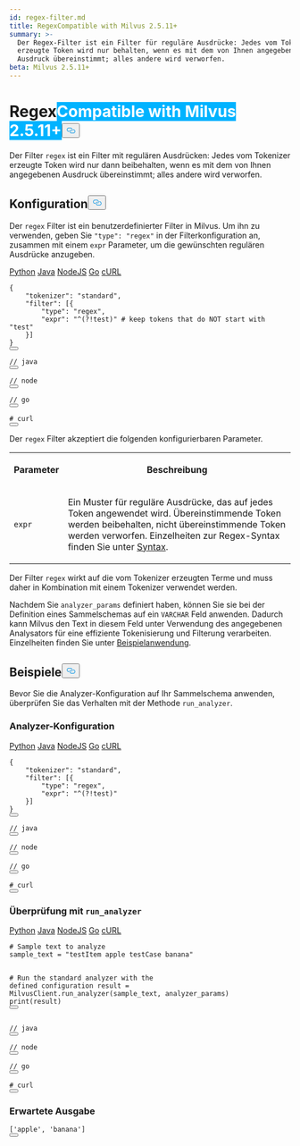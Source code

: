 ```yaml
---
id: regex-filter.md
title: RegexCompatible with Milvus 2.5.11+
summary: >-
  Der Regex-Filter ist ein Filter für reguläre Ausdrücke: Jedes vom Tokenizer
  erzeugte Token wird nur behalten, wenn es mit dem von Ihnen angegebenen
  Ausdruck übereinstimmt; alles andere wird verworfen.
beta: Milvus 2.5.11+
---
```

<h1 id="Regex" class="common-anchor-header">Regex<span class="beta-tag" style="background-color:rgb(0, 179, 255);color:white" translate="no">Compatible with Milvus 2.5.11+</span><button data-href="#Regex" class="anchor-icon" translate="no">
      <svg translate="no"
        aria-hidden="true"
        focusable="false"
        height="20"
        version="1.1"
        viewBox="0 0 16 16"
        width="16"
      >
        <path
          fill="#0092E4"
          fill-rule="evenodd"
          d="M4 9h1v1H4c-1.5 0-3-1.69-3-3.5S2.55 3 4 3h4c1.45 0 3 1.69 3 3.5 0 1.41-.91 2.72-2 3.25V8.59c.58-.45 1-1.27 1-2.09C10 5.22 8.98 4 8 4H4c-.98 0-2 1.22-2 2.5S3 9 4 9zm9-3h-1v1h1c1 0 2 1.22 2 2.5S13.98 12 13 12H9c-.98 0-2-1.22-2-2.5 0-.83.42-1.64 1-2.09V6.25c-1.09.53-2 1.84-2 3.25C6 11.31 7.55 13 9 13h4c1.45 0 3-1.69 3-3.5S14.5 6 13 6z"
        ></path>
      </svg>
    </button></h1><p>Der Filter <code translate="no">regex</code> ist ein Filter mit regulären Ausdrücken: Jedes vom Tokenizer erzeugte Token wird nur dann beibehalten, wenn es mit dem von Ihnen angegebenen Ausdruck übereinstimmt; alles andere wird verworfen.</p>
<h2 id="Configuration" class="common-anchor-header">Konfiguration<button data-href="#Configuration" class="anchor-icon" translate="no">
      <svg translate="no"
        aria-hidden="true"
        focusable="false"
        height="20"
        version="1.1"
        viewBox="0 0 16 16"
        width="16"
      >
        <path
          fill="#0092E4"
          fill-rule="evenodd"
          d="M4 9h1v1H4c-1.5 0-3-1.69-3-3.5S2.55 3 4 3h4c1.45 0 3 1.69 3 3.5 0 1.41-.91 2.72-2 3.25V8.59c.58-.45 1-1.27 1-2.09C10 5.22 8.98 4 8 4H4c-.98 0-2 1.22-2 2.5S3 9 4 9zm9-3h-1v1h1c1 0 2 1.22 2 2.5S13.98 12 13 12H9c-.98 0-2-1.22-2-2.5 0-.83.42-1.64 1-2.09V6.25c-1.09.53-2 1.84-2 3.25C6 11.31 7.55 13 9 13h4c1.45 0 3-1.69 3-3.5S14.5 6 13 6z"
        ></path>
      </svg>
    </button></h2><p>Der <code translate="no">regex</code> Filter ist ein benutzerdefinierter Filter in Milvus. Um ihn zu verwenden, geben Sie <code translate="no">&quot;type&quot;: &quot;regex&quot;</code> in der Filterkonfiguration an, zusammen mit einem <code translate="no">expr</code> Parameter, um die gewünschten regulären Ausdrücke anzugeben.</p>
<div class="multipleCode">
   <a href="#python">Python</a> <a href="#java">Java</a> <a href="#javascript">NodeJS</a> <a href="#go">Go</a> <a href="#bash">cURL</a></div>
<pre><code translate="no" class="language-python">{
    <span class="hljs-string">&quot;tokenizer&quot;</span>: <span class="hljs-string">&quot;standard&quot;</span>,
    <span class="hljs-string">&quot;filter&quot;</span>: [{
        <span class="hljs-string">&quot;type&quot;</span>: <span class="hljs-string">&quot;regex&quot;</span>,
        <span class="hljs-string">&quot;expr&quot;</span>: <span class="hljs-string">&quot;^(?!test)&quot;</span> <span class="hljs-comment"># keep tokens that do NOT start with &quot;test&quot;</span>
    }]
}
<button class="copy-code-btn"></button></code></pre>
<pre><code translate="no" class="language-java"><span class="hljs-comment">// java</span>
<button class="copy-code-btn"></button></code></pre>
<pre><code translate="no" class="language-javascript"><span class="hljs-comment">// node</span>
<button class="copy-code-btn"></button></code></pre>
<pre><code translate="no" class="language-go"><span class="hljs-comment">// go</span>
<button class="copy-code-btn"></button></code></pre>
<pre><code translate="no" class="language-bash"><span class="hljs-comment"># curl</span>
<button class="copy-code-btn"></button></code></pre>
<p>Der <code translate="no">regex</code> Filter akzeptiert die folgenden konfigurierbaren Parameter.</p>
<table>
   <tr>
     <th><p>Parameter</p></th>
     <th><p>Beschreibung</p></th>
   </tr>
   <tr>
     <td><p><code translate="no">expr</code></p></td>
     <td><p>Ein Muster für reguläre Ausdrücke, das auf jedes Token angewendet wird. Übereinstimmende Token werden beibehalten, nicht übereinstimmende Token werden verworfen. Einzelheiten zur Regex-Syntax finden Sie unter <a href="https://docs.rs/regex/latest/regex/#syntax">Syntax</a>.</p></td>
   </tr>
</table>
<p>Der Filter <code translate="no">regex</code> wirkt auf die vom Tokenizer erzeugten Terme und muss daher in Kombination mit einem Tokenizer verwendet werden.</p>
<p>Nachdem Sie <code translate="no">analyzer_params</code> definiert haben, können Sie sie bei der Definition eines Sammelschemas auf ein <code translate="no">VARCHAR</code> Feld anwenden. Dadurch kann Milvus den Text in diesem Feld unter Verwendung des angegebenen Analysators für eine effiziente Tokenisierung und Filterung verarbeiten. Einzelheiten finden Sie unter <a href="/docs/de/analyzer-overview.md#Example-use">Beispielanwendung</a>.</p>
<h2 id="Examples" class="common-anchor-header">Beispiele<button data-href="#Examples" class="anchor-icon" translate="no">
      <svg translate="no"
        aria-hidden="true"
        focusable="false"
        height="20"
        version="1.1"
        viewBox="0 0 16 16"
        width="16"
      >
        <path
          fill="#0092E4"
          fill-rule="evenodd"
          d="M4 9h1v1H4c-1.5 0-3-1.69-3-3.5S2.55 3 4 3h4c1.45 0 3 1.69 3 3.5 0 1.41-.91 2.72-2 3.25V8.59c.58-.45 1-1.27 1-2.09C10 5.22 8.98 4 8 4H4c-.98 0-2 1.22-2 2.5S3 9 4 9zm9-3h-1v1h1c1 0 2 1.22 2 2.5S13.98 12 13 12H9c-.98 0-2-1.22-2-2.5 0-.83.42-1.64 1-2.09V6.25c-1.09.53-2 1.84-2 3.25C6 11.31 7.55 13 9 13h4c1.45 0 3-1.69 3-3.5S14.5 6 13 6z"
        ></path>
      </svg>
    </button></h2><p>Bevor Sie die Analyzer-Konfiguration auf Ihr Sammelschema anwenden, überprüfen Sie das Verhalten mit der Methode <code translate="no">run_analyzer</code>.</p>
<h3 id="Analyzer-configuration" class="common-anchor-header">Analyzer-Konfiguration</h3><div class="multipleCode">
   <a href="#python">Python</a> <a href="#java">Java</a> <a href="#javascript">NodeJS</a> <a href="#go">Go</a> <a href="#bash">cURL</a></div>
<pre><code translate="no" class="language-python">{
    <span class="hljs-string">&quot;tokenizer&quot;</span>: <span class="hljs-string">&quot;standard&quot;</span>,
    <span class="hljs-string">&quot;filter&quot;</span>: [{
        <span class="hljs-string">&quot;type&quot;</span>: <span class="hljs-string">&quot;regex&quot;</span>,
        <span class="hljs-string">&quot;expr&quot;</span>: <span class="hljs-string">&quot;^(?!test)&quot;</span>
    }]
}
<button class="copy-code-btn"></button></code></pre>
<pre><code translate="no" class="language-java"><span class="hljs-comment">// java</span>
<button class="copy-code-btn"></button></code></pre>
<pre><code translate="no" class="language-javascript"><span class="hljs-comment">// node</span>
<button class="copy-code-btn"></button></code></pre>
<pre><code translate="no" class="language-go"><span class="hljs-comment">// go</span>
<button class="copy-code-btn"></button></code></pre>
<pre><code translate="no" class="language-bash"><span class="hljs-comment"># curl</span>
<button class="copy-code-btn"></button></code></pre>
<h3 id="Verification-using-runanalyzer" class="common-anchor-header">Überprüfung mit <code translate="no">run_analyzer</code></h3><div class="multipleCode">
   <a href="#python">Python</a> <a href="#java">Java</a> <a href="#javascript">NodeJS</a> <a href="#go">Go</a> <a href="#bash">cURL</a></div>
<pre><code translate="no" class="language-python"><span class="hljs-comment"># Sample text to analyze</span>
sample_text = <span class="hljs-string">&quot;testItem apple testCase banana&quot;</span>

<span class="hljs-comment"># Run the standard analyzer with the defined configuration</span>
result = MilvusClient.run_analyzer(sample_text, analyzer_params)
<span class="hljs-built_in">print</span>(result)
<button class="copy-code-btn"></button></code></pre>
<pre><code translate="no" class="language-java"><span class="hljs-comment">// java</span>
<button class="copy-code-btn"></button></code></pre>
<pre><code translate="no" class="language-javascript"><span class="hljs-comment">// node</span>
<button class="copy-code-btn"></button></code></pre>
<pre><code translate="no" class="language-go"><span class="hljs-comment">// go</span>
<button class="copy-code-btn"></button></code></pre>
<pre><code translate="no" class="language-bash"><span class="hljs-comment"># curl</span>
<button class="copy-code-btn"></button></code></pre>
<h3 id="Expected-output" class="common-anchor-header">Erwartete Ausgabe</h3><pre><code translate="no" class="language-python">[<span class="hljs-string">&#x27;apple&#x27;</span>, <span class="hljs-string">&#x27;banana&#x27;</span>]
<button class="copy-code-btn"></button></code></pre>
